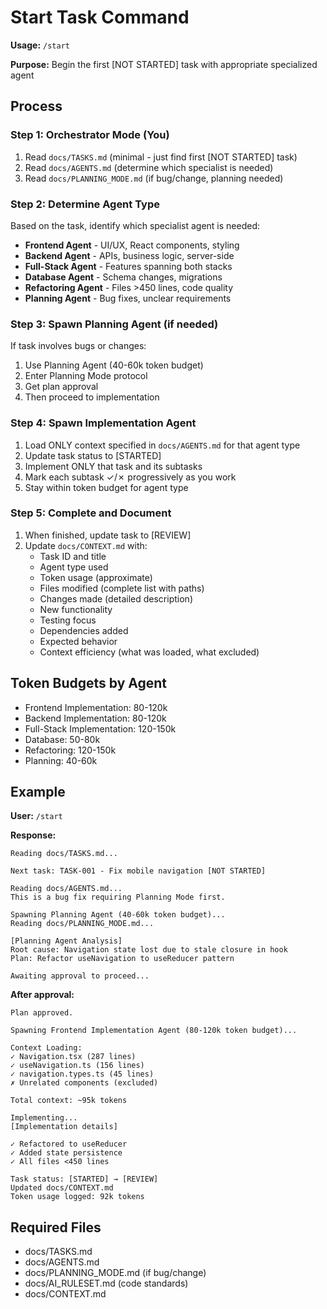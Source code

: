 # Start Task Command

**Usage:** `/start`

**Purpose:** Begin the first [NOT STARTED] task with appropriate specialized agent

## Process

### Step 1: Orchestrator Mode (You)
1. Read `docs/TASKS.md` (minimal - just find first [NOT STARTED] task)
2. Read `docs/AGENTS.md` (determine which specialist is needed)
3. Read `docs/PLANNING_MODE.md` (if bug/change, planning needed)

### Step 2: Determine Agent Type
Based on the task, identify which specialist agent is needed:
- **Frontend Agent** - UI/UX, React components, styling
- **Backend Agent** - APIs, business logic, server-side
- **Full-Stack Agent** - Features spanning both stacks
- **Database Agent** - Schema changes, migrations
- **Refactoring Agent** - Files >450 lines, code quality
- **Planning Agent** - Bug fixes, unclear requirements

### Step 3: Spawn Planning Agent (if needed)
If task involves bugs or changes:
1. Use Planning Agent (40-60k token budget)
2. Enter Planning Mode protocol
3. Get plan approval
4. Then proceed to implementation

### Step 4: Spawn Implementation Agent
1. Load ONLY context specified in `docs/AGENTS.md` for that agent type
2. Update task status to [STARTED]
3. Implement ONLY that task and its subtasks
4. Mark each subtask ✓/✗ progressively as you work
5. Stay within token budget for agent type

### Step 5: Complete and Document
1. When finished, update task to [REVIEW]
2. Update `docs/CONTEXT.md` with:
   - Task ID and title
   - Agent type used
   - Token usage (approximate)
   - Files modified (complete list with paths)
   - Changes made (detailed description)
   - New functionality
   - Testing focus
   - Dependencies added
   - Expected behavior
   - Context efficiency (what was loaded, what excluded)

## Token Budgets by Agent
- Frontend Implementation: 80-120k
- Backend Implementation: 80-120k
- Full-Stack Implementation: 120-150k
- Database: 50-80k
- Refactoring: 120-150k
- Planning: 40-60k

## Example

**User:** `/start`

**Response:**
```
Reading docs/TASKS.md...

Next task: TASK-001 - Fix mobile navigation [NOT STARTED]

Reading docs/AGENTS.md...
This is a bug fix requiring Planning Mode first.

Spawning Planning Agent (40-60k token budget)...
Reading docs/PLANNING_MODE.md...

[Planning Agent Analysis]
Root cause: Navigation state lost due to stale closure in hook
Plan: Refactor useNavigation to useReducer pattern

Awaiting approval to proceed...
```

**After approval:**
```
Plan approved.

Spawning Frontend Implementation Agent (80-120k token budget)...

Context Loading:
✓ Navigation.tsx (287 lines)
✓ useNavigation.ts (156 lines)
✓ navigation.types.ts (45 lines)
✗ Unrelated components (excluded)

Total context: ~95k tokens

Implementing...
[Implementation details]

✓ Refactored to useReducer
✓ Added state persistence
✓ All files <450 lines

Task status: [STARTED] → [REVIEW]
Updated docs/CONTEXT.md
Token usage logged: 92k tokens
```

## Required Files
- docs/TASKS.md
- docs/AGENTS.md
- docs/PLANNING_MODE.md (if bug/change)
- docs/AI_RULESET.md (code standards)
- docs/CONTEXT.md